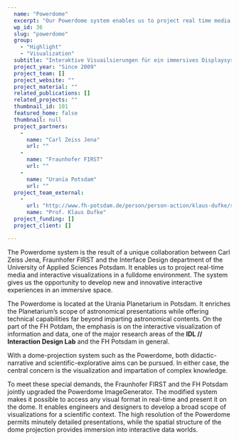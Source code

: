 ```yaml
---
  name: "Powerdome"
  excerpt: "Our Powerdome system enables us to project real time media and interactive visualizations in a immersive fulldome environment."
  wp_id: 36
  slug: "powerdome"
  group: 
    - "Highlight"
    - "Visualization"
  subtitle: "Interaktive Visuailsierungen für ein immersives Displaysystem"
  project_year: "Since 2009"
  project_team: []
  project_website: ""
  project_material: ""
  related_publications: []
  related_projects: ""
  thumbnail_id: 101
  featured_home: false
  thumbnail: null
  project_partners: 
    - 
      name: "Carl Zeiss Jena"
      url: ""
    - 
      name: "Fraunhofer FIRST"
      url: ""
    - 
      name: "Urania Potsdam"
      url: ""
  project_team_external: 
    - 
      url: "http://www.fh-potsdam.de/person/person-action/klaus-dufke/show/Person/"
      name: "Prof. Klaus Dufke"
  project_funding: []
  project_client: []

---
```

The Powerdome system is the result of a unique collaboration between Carl Zeiss Jena, Fraunhofer FIRST and the Interface Design department of the University of Applied Sciences Potsdam. It enables us to project real-time media and interactive visualizations in a fulldome environment. The system gives us the opportunity to develop new and innovative interactive experiences in an immersive space.

The Powerdome is located at the Urania Planetarium in Potsdam. It enriches the Planetarium’s scope of astronomical presentations while offering technical capabilities far beyond imparting astronomical contents. On the part of the FH Potdam, the emphasis is on the interactive visualization of information and data, one of the major research areas of the <strong>IDL // Interaction Design Lab</strong> and the FH Potsdam in general.

With a dome-projection system such as the Powerdome, both didactic-narrative and scientific-explorative aims can be pursued. In either case, the central concern is the visualization and impartation of complex knowledge.

To meet these special demands, the Fraunhofer FIRST and the FH Potsdam jointly upgraded the Powerdome ImageGenerator. The modified system makes it possible to access any visual format in real-time and present it on the dome. It enables engineers and designers to develop a broad scope of visualizations for a scientific context. The high resolution of the Powerdome permits minutely detailed presentations, while the spatial structure of the dome projection provides immersion into interactive data worlds.

